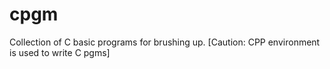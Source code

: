 # cpgm
Collection of C basic programs for brushing up. [Caution: CPP environment is used to write C pgms]
